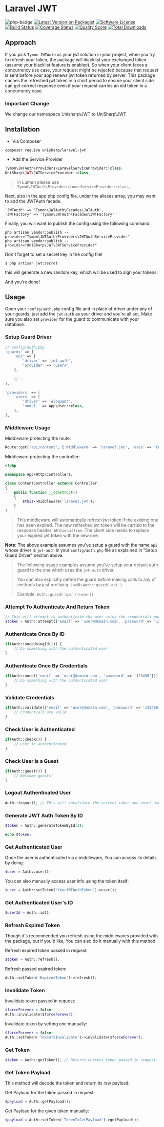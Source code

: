 Laravel JWT
==========
![php-badge](https://img.shields.io/badge/php-%3E%3D%205.6-8892BF.svg)
[![Latest Version on Packagist][ico-version]][link-packagist]
[![Software License][ico-license]](LICENSE.md)
[![Build Status][ico-travis]][link-travis]
[![Coverage Status][ico-scrutinizer]][link-scrutinizer]
[![Quality Score][ico-code-quality]][link-code-quality]
[![Total Downloads][ico-downloads]][link-downloads]

## Approach

If you pick `Tymon JWTAuth` as your jwt solution in your project, when you try to refresh your token, the package will blacklist your exchanged token (assume your blacklist feature is enabled). So when your client faces a concurrency use case,  your request might be rejected because that request is sent before your app renews jwt token returned by server. This package caches the refreshed jwt token in a short period to ensure your client side can get correct response even if your request carries an old token in a concurrency case.

### Important Change

We change our namespace Unisharp\JWT to UniSharp\JWT

## Installation

* Via Composer
```
composer require unisharp/laravel-jwt
```

* Add the Service Provider

```php
Tymon\JWTAuth\Providers\LaravelServiceProvider::class,
UniSharp\JWT\JWTServiceProvider::class,
```

> In Lumen please use `Tymon\JWTAuth\Providers\LumenServiceProvider::class,`

Next, also in the app.php config file, under the aliases array, you may want to add the JWTAuth facade.

```
'JWTAuth' => 'Tymon\JWTAuth\Facades\JWTAuth',
'JWTFactory' => 'Tymon\JWTAuth\Facades\JWTFactory'
```

Finally, you will want to publish the config using the following command:

```
php artisan vendor:publish --provider="Tymon\JWTAuth\Providers\JWTAuthServiceProvider"
php artisan vendor:publish --provider="UniSharp\JWT\JWTServiceProvider"
```

Don't forget to set a secret key in the config file!

```
$ php artisan jwt:secret
```

this will generate a new random key, which will be used to sign your tokens.

And you're done!

## Usage

Open your `config/auth.php` config file and in place of driver under any of your guards, just add the `jwt-auth` as your driver and you're all set.
Make sure you also set `provider` for the guard to communicate with your database.

### Setup Guard Driver

``` php
// config/auth.php
'guards' => [
    'api' => [
        'driver' => 'jwt-auth',
        'provider' => 'users'
    ],
    
    // ...
],

'providers' => [
    'users' => [
        'driver' => 'eloquent',
        'model'  => App\User::class,
    ],
],
```

### Middleware Usage

Middleware protecting the route:

``` php
Route::get('api/content', ['middleware' => 'laravel.jwt', 'uses' => 'ContentController@content']);
```

Middleware protecting the controller:

``` php
<?php

namespace App\Http\Controllers;

class ContentController extends Controller
{
    public function __construct() 
    {
        $this->middleware('laravel.jwt');
    }
}
```
> This middleware will automatically refresh jwt token if the existing one has been expired. The new refreshed jwt token will be carried to the response header: `Ahthorization`. The client side needs to replace your expired jwt token with the new one. 

**Note:** The above example assumes you've setup a guard with the name `api` whose driver is `jwt-auth` in your `config/auth.php` file as explained in "Setup Guard Driver" section above.

> The following usage examples assume you've setup your default auth guard to the one which uses the `jwt-auth` driver.
>
> You can also explicitly define the guard before making calls to any of methods by just prefixing it with `Auth::guard('api')`. 
>
> Example: `Auth::guard('api')->user()`

### Attempt To Authenticate And Return Token

``` php
// This will attempt to authenticate the user using the credentials passed and returns a JWT Auth Token for subsequent requests.
$token = Auth::attempt(['email' => 'user@domain.com', 'password' => '123456']);
```

### Authenticate Once By ID

``` php
if(Auth::onceUsingId(1)) {
    // Do something with the authenticated user
}
```

### Authenticate Once By Credentials

``` php
if(Auth::once(['email' => 'user@domain.com', 'password' => '123456'])) {
    // Do something with the authenticated user
}
```

### Validate Credentials

``` php
if(Auth::validate(['email' => 'user@domain.com', 'password' => '123456'])) {
    // Credentials are valid
}
```

### Check User is Authenticated

``` php
if(Auth::check()) {
    // User is authenticated
}
```

### Check User is a Guest

``` php
if(Auth::guest()) {
    // Welcome guests!
}
```

### Logout Authenticated User

``` php
Auth::logout(); // This will invalidate the current token and unset user/token values.
```

### Generate JWT Auth Token By ID
   
``` php
$token = Auth::generateTokenById(1);

echo $token;
```

### Get Authenticated User

Once the user is authenticated via a middleware, You can access its details by doing:

``` php
$user = Auth::user();
```

You can also manually access user info using the token itself:

``` php
$user = Auth::setToken('YourJWTAuthToken')->user();
```

### Get Authenticated User's ID

``` php
$userId = Auth::id();
```

### Refresh Expired Token

Though it's recommended you refresh using the middlewares provided with the package,
but if you'd like, You can also do it manually with this method.

Refresh expired token passed in request:

``` php
$token = Auth::refresh();
```

Refresh passed expired token:

``` php
Auth::setToken('ExpiredToken')->refresh();
```

### Invalidate Token

Invalidate token passed in request:

``` php
$forceForever = false;
Auth::invalidate($forceForever);
```

Invalidate token by setting one manually:

``` php
$forceForever = false;
Auth::setToken('TokenToInvalidate')->invalidate($forceForever);
```

### Get Token

``` php
$token = Auth::getToken(); // Returns current token passed in request.
```

### Get Token Payload

This method will decode the token and return its raw payload.

Get Payload for the token passed in request:

``` php
$payload = Auth::getPayload();
```

Get Payload for the given token manually:

``` php
$payload = Auth::setToken('TokenToGetPayload')->getPayload();
```

[ico-version]: https://img.shields.io/packagist/v/UniSharp/laravel-jwt.svg?style=flat-square
[ico-license]: https://img.shields.io/badge/license-MIT-brightgreen.svg?style=flat-square
[ico-travis]: https://img.shields.io/travis/UniSharp/laravel-jwt/master.svg?style=flat-square
[ico-scrutinizer]: https://img.shields.io/scrutinizer/coverage/g/UniSharp/laravel-jwt.svg?style=flat-square
[ico-code-quality]: https://img.shields.io/scrutinizer/g/UniSharp/laravel-jwt.svg?style=flat-square
[ico-downloads]: https://img.shields.io/packagist/dt/UniSharp/laravel-jwt.svg?style=flat-square

[link-packagist]: https://packagist.org/packages/unisharp/laravel-jwt
[link-travis]: https://travis-ci.org/UniSharp/laravel-jwt
[link-scrutinizer]: https://scrutinizer-ci.com/g/UniSharp/laravel-jwt/code-structure
[link-code-quality]: https://scrutinizer-ci.com/g/UniSharp/laravel-jwt
[link-downloads]: https://packagist.org/packages/UniSharp/laravel-jwt
[link-author]: https://github.com/UniSharp
[link-contributors]: ../../contributors
